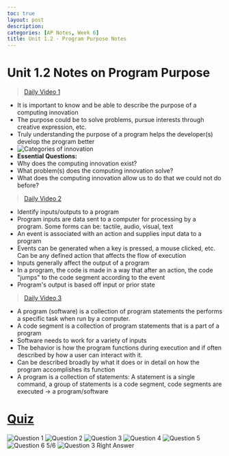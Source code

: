 ```yaml
---
toc: true
layout: post
description: 
categories: [AP Notes, Week 6]
title: Unit 1.2 - Program Purpose Notes
---
```

# Unit 1.2 Notes on Program Purpose
> [Daily Video 1](https://apclassroom.collegeboard.org/103/home?apd=s8phjt778o)
- It is important to know and be able to describe the purpose of a computing innovation
- The purpose could be to solve problems, pursue interests through creative expression, etc.
- Truly understanding the purpose of a program helps the developer(s) develop the program better
- ![]({{site.baseurl}}/images/innovations.png "Categories of innovation")
- **Essential Questions:**
- Why does the computing innovation exist?
- What problem(s) does the computing innovation solve?
- What does the computing innovation allow us to do that we could not do before?

> [Daily Video 2](https://apclassroom.collegeboard.org/103/home?apd=2ih5qxmn8h)
- Identify inputs/outputs to a program
- Program inputs are data sent to a computer for processing by a program. Some forms can be: tactile, audio, visual, text
- An event is associated with an action and supplies input data to a program
- Events can be generated when a key is pressed, a mouse clicked, etc. Can be any defined action that affects the flow of execution
- Inputs generally affect the output of a program
- In a program, the code is made in a way that after an action, the code "jumps" to the code segment according to the event
- Program's output is based off input or prior state

> [Daily Video 3](https://apclassroom.collegeboard.org/103/home?apd=a21dvlri4q)
- A program (software) is a collection of program statements the performs a specific task when run by a computer.
- A code segment is a collection of program statements that is a part of a program
- Software needs to work for a variety of inputs
- The behavior is how the program functions during execution and if often described by how a user can interact with it.
- Can be described broadly by what it does or in detail on how the program accomplishes its function
- A program is a collection of statements: A statement is a single command, a group of statements is a code segment, code segments are executed -> a program/software
# [Quiz](https://apclassroom.collegeboard.org/103/assessments/assignments/47046182)
![]({{site.baseurl}}/images/2question1.png "Question 1")
![]({{site.baseurl}}/images/2question2.png "Question 2")
![]({{site.baseurl}}/images/2question3.png "Question 3")
![]({{site.baseurl}}/images/2question4.png "Question 4")
![]({{site.baseurl}}/images/2question5.png "Question 5")
![]({{site.baseurl}}/images/2question6.png "Question 6")
5/6
![]({{site.baseurl}}/images/2question3answer.png "Question 3 Right Answer")